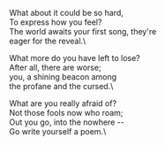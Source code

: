 What about it could be so hard,\
To express how you feel?\
The world awaits your first song, they're\
eager for the reveal.\

What more do you have left to lose?\
After all, there are worse;\
you, a shining beacon among\
the profane and the cursed.\

What are you really afraid of?\
Not those fools now who roam;\
Out you go, into the nowhere --\
Go write yourself a poem.\